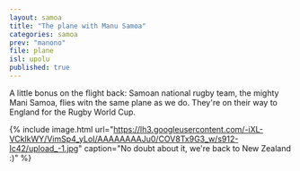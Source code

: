 ```yaml
---
layout: samoa
title: "The plane with Manu Samoa"
categories: samoa
prev: "manono"
file: plane
isl: upolu
published: true
---
```


A little bonus on the flight back: Samoan national rugby team, the mighty Mani Samoa, flies witn the same plane as we do. They're on their way to England for the Rugby World Cup.

{% include image.html url="https://lh3.googleusercontent.com/-iXL-VCkIkWY/VimSp4_yLoI/AAAAAAAAJu0/COV8Tx9G3_w/s912-Ic42/upload_-1.jpg" caption="No doubt about it, we're back to New Zealand :)" %}
